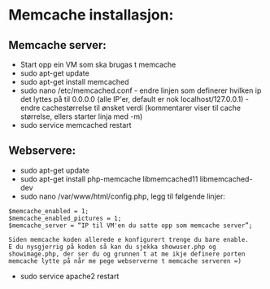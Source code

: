 # Memcache installasjon:
## Memcache server:
 - Start opp ein VM som ska brugas t memcache
 - sudo apt-get update 
 - sudo apt-get install memcached 
 - sudo nano /etc/memcached.conf
       - endre linjen som definerer hvilken ip det lyttes på til 0.0.0.0 (alle IP'er, default er nok localhost/127.0.0.1)
       - endre cachestørrelse til ønsket verdi (kommentarer viser til cache størrelse, ellers starter linja med -m)
 - sudo service memcached restart
       
## Webservere:
 - sudo apt-get update
 - sudo apt-get install php-memcache libmemcached11 libmemcached-dev
 - sudo nano /var/www/html/config.php, legg til følgende linjer:
 
```
$memcache_enabled = 1;  
$memcache_enabled_pictures = 1;  
$memcache_server = “IP til VM'en du satte opp som memcache server”; 

Siden memcache koden allerede e konfigurert trenge du bare enable.
E du nysgjerrig på koden så kan du sjekka showuser.php og showimage.php, der ser du og grunnen t at me ikje definere porten memcache lytte på når me pege webserverne t memcache serveren =)
```
 - sudo service apache2 restart
